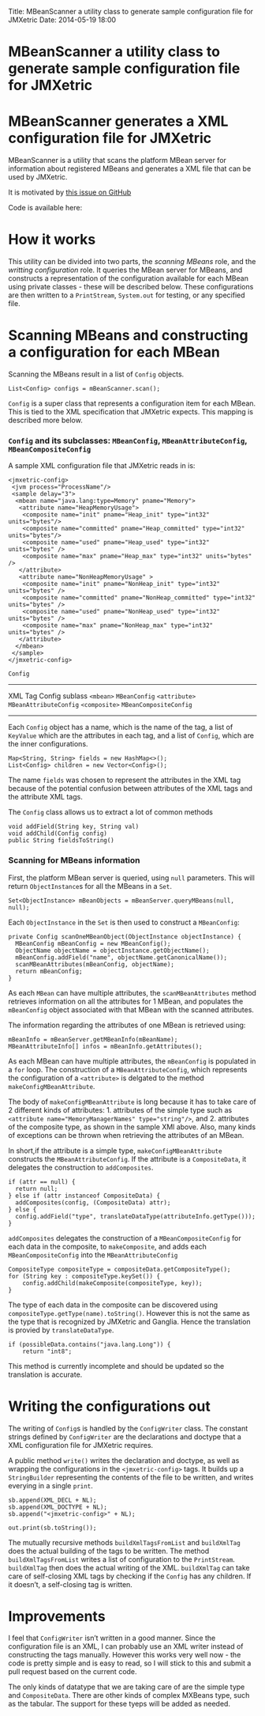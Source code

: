 Title: MBeanScanner a utility class to generate sample configuration file for JMXetric
Date: 2014-05-19 18:00

MBeanScanner a utility class to generate sample configuration file for JMXetric
===============================================================================

MBeanScanner generates a XML configuration file for JMXetric
============================================================

MBeanScanner is a utility that scans the platform MBean server for
information about registered MBeans and generates a XML file that can be
used by JMXetric.

It is motivated by [this issue on
GitHub](https://github.com/ganglia/jmxetric/issues/10)

Code is available here:

How it works
============

This utility can be divided into two parts, the *scanning MBeans* role,
and the *writting configuration* role. It queries the MBean server for
MBeans, and constructs a representation of the configuration available
for each MBean using private classes - these will be described below.
These configurations are then written to a `PrintStream`, `System.out`
for testing, or any specified file.

Scanning MBeans and constructing a configuration for each MBean
===============================================================

Scanning the MBeans result in a list of `Config` objects.

``` {.sourceCode .java}
List<Config> configs = mBeanScanner.scan();
```

`Config` is a super class that represents a configuration item for each
MBean. This is tied to the XML specification that JMXetric expects. This
mapping is described more below.

### `Config` and its subclasses: `MBeanConfig`, `MBeanAttributeConfig`, `MBeanCompositeConfig`

A sample XML configuration file that JMXetric reads in is:

``` {.sourceCode .xml}
<jmxetric-config>
 <jvm process="ProcessName"/>
 <sample delay="3">
  <mbean name="java.lang:type=Memory" pname="Memory">
   <attribute name="HeapMemoryUsage">
    <composite name="init" pname="Heap_init" type="int32" units="bytes"/>
    <composite name="committed" pname="Heap_committed" type="int32" units="bytes"/>
    <composite name="used" pname="Heap_used" type="int32" units="bytes" />
    <composite name="max" pname="Heap_max" type="int32" units="bytes" />
   </attribute>
   <attribute name="NonHeapMemoryUsage" >
    <composite name="init" pname="NonHeap_init" type="int32"  units="bytes" />
    <composite name="committed" pname="NonHeap_committed" type="int32" units="bytes" />
    <composite name="used" pname="NonHeap_used" type="int32" units="bytes" />
    <composite name="max" pname="NonHeap_max" type="int32" units="bytes" />
   </attribute>
  </mbean>
 </sample>
</jmxetric-config>
```

`Config`

  --------------- ------------------------
  XML Tag         Config sublass
  `<mbean>`       `MBeanConfig`
  `<attribute>`   `MBeanAttributeConfig`
  `<composite>`   `MBeanCompositeConfig`
  --------------- ------------------------

Each `Config` object has a name, which is the name of the tag, a list of
`KeyValue` which are the attributes in each tag, and a list of `Config`,
which are the inner configurations.

``` {.sourceCode .java}
Map<String, String> fields = new HashMap<>();
List<Config> children = new Vector<Config>();
```

The name `fields` was chosen to represent the attributes in the XML tag
because of the potential confusion between attributes of the XML tags
and the attribute XML tags.

The `Config` class allows us to extract a lot of common methods

``` {.sourceCode .java}
void addField(String key, String val)
void addChild(Config config)
public String fieldsToString()
```

### Scanning for MBeans information

First, the platform MBean server is queried, using `null` parameters.
This will return `ObjectInstance`s for all the MBeans in a `Set`.

``` {.sourceCode .java}
Set<ObjectInstance> mBeanObjects = mBeanServer.queryMBeans(null, null);
```

Each `ObjectInstance` in the `Set` is then used to construct a
`MBeanConfig`:

``` {.sourceCode .java}
private Config scanOneMBeanObject(ObjectInstance objectInstance) {
  MBeanConfig mBeanConfig = new MBeanConfig();
  ObjectName objectName = objectInstance.getObjectName();
  mBeanConfig.addField("name", objectName.getCanonicalName());
  scanMBeanAttributes(mBeanConfig, objectName);
  return mBeanConfig;
}
```

As each `MBean` can have multiple attributes, the `scanMBeanAttributes`
method retrieves information on all the attributes for 1 MBean, and
populates the `mBeanConfig` object associated with that MBean with the
scanned attributes.

The information regarding the attributes of one MBean is retrieved
using:

``` {.sourceCode .java}
mBeanInfo = mBeanServer.getMBeanInfo(mBeanName);
MBeanAttributeInfo[] infos = mBeanInfo.getAttributes();
```

As each MBean can have multiple attributes, the `mBeanConfig` is
populated in a `for` loop. The construction of a `MBeanAttributeConfig`,
which represents the configuration of a `<attribute>` is delgated to the
method `makeConfigMBeanAttribute`.

The body of `makeConfigMBeanAttribute` is long because it has to take
care of 2 different kinds of attributes: 1. attributes of the simple
type such as `<attribute name="MemoryManagerNames" type="string"/>`, and
2. attributes of the composite type, as shown in the sample XMl above.
Also, many kinds of exceptions can be thrown when retrieving the
attributes of an MBean.

In short,if the attribute is a simple type, `makeConfigMBeanAttribute`
constructs the `MBeanAttributeConfig`. If the attribute is a
`CompositeData`, it delegates the construction to `addComposites`.

``` {.sourceCode .java}
if (attr == null) {
  return null;
} else if (attr instanceof CompositeData) {
  addComposites(config, (CompositeData) attr);
} else {
  config.addField("type", translateDataType(attributeInfo.getType()));
}
```

`addComposites` delegates the construction of a `MBeanCompositeConfig`
for each data in the composite, to `makeComposite`, and adds each
`MBeanCompositeConfig` into the `MBeanAttributeConfig`

``` {.sourceCode .java}
CompositeType compositeType = compositeData.getCompositeType();
for (String key : compositeType.keySet()) {
    config.addChild(makeComposite(compositeType, key));
}
```

The type of each data in the composite can be discovered using
`compositeType.getType(name).toString()`. However this is not the same
as the type that is recognized by JMXetric and Ganglia. Hence the
translation is provied by `translateDataType`.

``` {.sourceCode .java}
if (possibleData.contains("java.lang.Long")) {
    return "int8";
```

This method is currently incomplete and should be updated so the
translation is accurate.

Writing the configurations out
==============================

The writing of `Config`s is handled by the `ConfigWriter` class. The
constant strings defined by `ConfigWriter` are the declarations and
doctype that a XML configuration file for JMXetric requires.

A public method `write()` writes the declaration and doctype, as well as
wrapping the configurations in the `<jmxetric-config>` tags. It builds
up a `StringBuilder` representing the contents of the file to be
written, and writes everying in a single `print`.

``` {.sourceCode .java}
sb.append(XML_DECL + NL);
sb.append(XML_DOCTYPE + NL);
sb.append("<jmxetric-config>" + NL);

out.print(sb.toString());
```

The mutually recursive methods `buildXmlTagsFromList` and `buildXmlTag`
does the actual building of the tags to be written. The method
`buildXmlTagsFromList` writes a list of configuration to the
`PrintStream`. `buildXmlTag` then does the actual writing of the XML.
`buildXmlTag` can take care of self-closing XML tags by checking if the
`Config` has any children. If it doesn’t, a self-closing tag is written.

Improvements
============

I feel that `ConfigWriter` isn’t written in a good manner. Since the
configuration file is an XML, I can probably use an XML writer instead
of constructing the tags manually. However this works very well now -
the code is pretty simple and is easy to read, so I will stick to this
and submit a pull request based on the current code.

The only kinds of datatype that we are taking care of are the simple
type and `CompositeData`. There are other kinds of complex MXBeans type,
such as the tabular. The support for these tyeps will be added as
needed.
